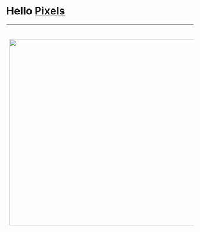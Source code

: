 # Hello [Pixels](https://github.com/hexagons/pixels)

| <img src="https://github.com/hexagons/Hello-Pixels/blob/master/Assets/demo-iOS.png?raw=true" height="500"/> | <img src="https://github.com/hexagons/Hello-Pixels/blob/master/Assets/demo-macOS.png?raw=true" height="570"/> |
| --- | --- |